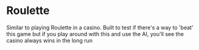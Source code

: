 # Roulette
Similar to playing Roulette in a casino. Built to test if there's a way to 'beat' this game but if you play around with this and use the AI, you'll see the casino always wins in the long run
